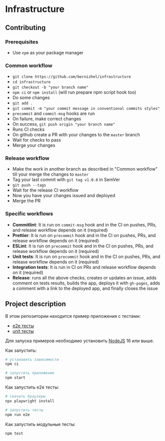 # Infrastructure

## Contributing

### Prerequisites

- Use `npm` as your package manager

### Common workflow

- `git clone https://github.com/bernizhel/infrastructure`
- `cd infrastructure`
- `git checkout -b "your branch name"`
- `npm ci` or `npm install` (will run prepare npm script hook too)
- Do some changes
- `git add .`
- `git commit -m "your commit message in conventional commits styles"`
- `precommit` and `commit-msg` hooks are run
- On failure, make correct changes
- On success, `git push origin "your branch name"`
- Runs CI checks
- On github create a PR with your changes to the `master` branch
- Wait for checks to pass
- Merge your changes

### Release workflow

- Make the work in another branch as described in "Common workflow" till your merge the changes to `master`
- Tag your last commit with `git tag v1.0.0` in SemVer
- `git push --tags`
- Wait for the release CI workflow
- Now you have your changes issued and deployed
- Merge the PR

### Specific workflows

- **Commitlint**: It is run on `commit-msg` hook and in the CI on pushes, PRs, and release workflow depends on it (required)
- **Prettier**: It is run on `precommit` hook and in the CI on pushes, PRs, and release workflow depends on it (required)
- **ESLint**: It is run on `precommit` hook and in the CI on pushes, PRs, and release workflow depends on it (required)
- **Unit tests**: It is run on `precommit` hook and in the CI on pushes, PRs, and release workflow depends on it (required)
- **Integration tests**: It is run in CI on PRs and release workflow depends on it (required)
- **Release**: runs all the above checks, creates or updates an issue, adds comment on tests results, builds the app, deploys it with `gh-pages`, adds a comment with a link to the deployed app, and finally closes the issue

## Project description

В этом репозитории находится пример приложения с тестами:

- [e2e тесты](e2e/example.spec.ts)
- [unit тесты](src/example.test.tsx)

Для запуска примеров необходимо установить [NodeJS](https://nodejs.org/en/download/) 16 или выше.

Как запустить:

```sh
# установить зависимости
npm ci

# запустить приложение
npm start
```

Как запустить e2e тесты:

```sh
# скачать браузеры
npx playwright install

# запустить тесты
npm run e2e
```

Как запустить модульные тесты:

```sh
npm test
```
